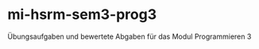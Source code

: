mi-hsrm-sem3-prog3
==================

Übungsaufgaben und bewertete Abgaben für das Modul Programmieren 3